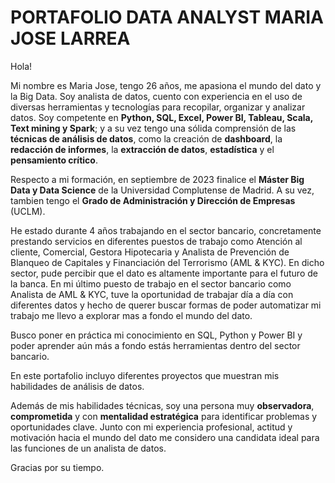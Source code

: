 # PORTAFOLIO DATA ANALYST MARIA JOSE LARREA

Hola!

Mi nombre es Maria Jose, tengo 26 años, me apasiona el mundo del dato y la Big Data. Soy analista de datos, cuento con experiencia en el uso de diversas herramientas y tecnologías para recopilar, organizar y analizar datos. Soy competente en **Python, SQL, Excel, Power BI, Tableau, Scala, Text mining y Spark**; y a su vez tengo una sólida comprensión de las **técnicas de análisis de datos**, como la creación de **dashboard**, la **redacción de informes**, la **extracción de datos**, **estadística** y el **pensamiento crítico**.

Respecto a mi formación, en septiembre de 2023 finalice el **Máster Big Data y Data Science** de la Universidad Complutense de Madrid. A su vez, tambien tengo el **Grado de Administración y Dirección de Empresas** (UCLM). 

He estado durante  4 años trabajando en el sector bancario, concretamente prestando servicios en diferentes puestos de trabajo como Atención al cliente, Comercial, Gestora Hipotecaria y Analista de Prevención de Blanqueo de Capitales y Financiación del Terrorismo (AML & KYC). En dicho sector, pude percibir que el dato es altamente importante para el futuro de la banca.
En mi último puesto de trabajo en el sector bancario como Analista de AML & KYC, tuve la oportunidad de trabajar día a día con diferentes datos y hecho de querer buscar formas de poder automatizar mi trabajo me llevo a explorar mas a fondo el mundo del dato. 

Busco poner en práctica mi conocimiento en SQL, Python y Power BI y poder aprender aún más a fondo estás herramientas dentro del sector bancario.

En este portafolio incluyo diferentes proyectos que muestran mis habilidades de análisis de datos.

Además de mis habilidades técnicas, soy una persona muy **observadora**, **comprometida** y con **mentalidad estratégica** para identificar problemas y oportunidades clave. Junto con mi experiencia profesional, actitud y motivación hacia el mundo del dato me considero una candidata ideal para las funciones de un analista de datos.

Gracias por su tiempo.



